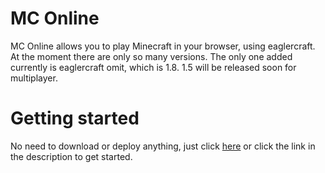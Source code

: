 # MC Online
MC Online allows you to play Minecraft in your browser, using eaglercraft. At the moment there are only so many versions. The only one added currently is eaglercraft omit, which is 1.8. 1.5 will be released soon for multiplayer.
# Getting started
No need to download or deploy anything, just click [here](https://packageaour.github.io/mconline) or click the link in the description to get started.
